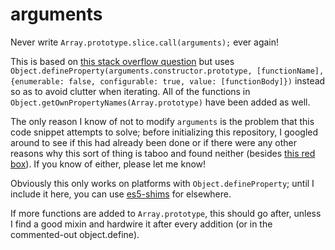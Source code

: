 arguments
=====

Never write `Array.prototype.slice.call(arguments);` ever again! 

This is based on [this stack overflow question](http://stackoverflow.com/questions/11851107/prototyping-arguments) but uses `Object.defineProperty(arguments.constructor.prototype, [functionName], {enumerable: false, configurable: true, value: [functionBody]})` instead so as to avoid clutter when iterating. All of the functions in `Object.getOwnPropertyNames(Array.prototype)` have been added as well. 

The only reason I know of not to modify `arguments` is the problem that this code snippet attempts to solve; before initializing this repository, I googled around to see if this had already been done or if there were any other reasons why this sort of thing is taboo and found neither (besides [this red box](https://developer.mozilla.org/en-US/docs/Web/JavaScript/Reference/Functions/arguments)). If you know of either, please let me know! 

Obviously this only works on platforms with `Object.defineProperty`; until I include it here, you can use [es5-shims](https://github.com/es-shims/es5-shim) for elsewhere. 

If more functions are added to `Array.prototype`, this should go after, unless I find a good mixin and hardwire it after every addition (or in the commented-out object.define). 
